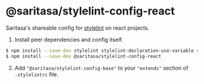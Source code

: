 # @saritasa/stylelint-config-react

Saritasa's shareable config for [stylelint](https://github.com/stylelint/stylelint) on react projects.

1. Install peer dependencies and config itself.

```sh
$ npm install --save-dev stylelint stylelint-declaration-use-variable stylelint-no-unsupported-browser-features
$ npm install --save-dev @saritasa/stylelint-config-react
```

2. Add `"@saritasa/stylelint-config-base"` to your `"extends"` section of `.stylelintrc` file.
